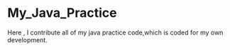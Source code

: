 # My_Java_Practice
Here , I contribute all of my java practice code,which is coded for my own development.
